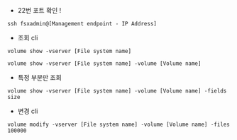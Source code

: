 
- 22번 포트 확인 !

```
ssh fsxadmin@[Management endpoint - IP Address]
```

- 조회 cli

```
volume show -vserver [File system name]
```

```
volume show -vserver [File system name] -volume [Volume name]
```

- 특정 부분만 조회

```
volume show -vserver [File system name] -volume [Volume name] -fields size
```

- 변경 cli

```
volume modify -vserver [File system name] -volume [Volume name] -files 100000
```
